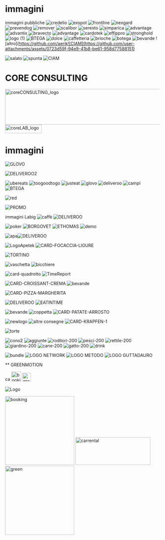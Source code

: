 # immagini
immagini pubbliche
![credelio](https://user-images.githubusercontent.com/104754539/166197384-db8af8ba-99c0-4117-b5ad-d4322fb62faa.png)
![exspot](https://user-images.githubusercontent.com/104754539/166197397-adf72865-96f7-4570-8bbb-f9d675847bc1.png)
![frontline](https://user-images.githubusercontent.com/104754539/166197400-b1744f1a-27f5-4746-a7c6-3cf08c41db67.png)
![nexgard](https://user-images.githubusercontent.com/104754539/166197402-fa1cb78a-ea73-4eec-8d01-b079dde15f29.png)
![prevendog](https://user-images.githubusercontent.com/104754539/166197404-0d17a6e0-d487-43e8-99a1-21e86fb80bf4.png)
![remover](https://user-images.githubusercontent.com/104754539/166197406-1b2a15f1-3cde-4848-9345-2eb8dce5c38c.png)
![scalibor](https://user-images.githubusercontent.com/104754539/166197407-30246a77-006b-410c-8953-fcbee0788718.png)
![seresto](https://user-images.githubusercontent.com/104754539/166197411-ad61a05d-f037-4db4-999f-f70c406dc944.png)
![simparica](https://user-images.githubusercontent.com/104754539/166197412-a4a864d5-1bd6-44e8-85d7-85b593155942.png)
![advantage](https://user-images.githubusercontent.com/104754539/166197413-ff56d7e4-a70c-43e5-818c-c3260d2a7c91.png)
![advantix](https://user-images.githubusercontent.com/104754539/166197415-89bffeda-a068-415e-8a35-5f9957ea27bf.png)
![bravecto](https://user-images.githubusercontent.com/104754539/166197416-e3202a55-a6aa-4abf-add9-199045652039.png)
![advantage](https://user-images.githubusercontent.com/104754539/166197378-d9338cf6-6c3d-462f-a9ca-d6fe634bfd53.png)
![cardotek](https://user-images.githubusercontent.com/104754539/166198188-696ab9b4-6cb6-4de2-8a18-539eaad351aa.png)
![effippro](https://user-images.githubusercontent.com/104754539/166198349-f5fc048a-d645-4ba8-ac3f-961fe5e4db9f.png)
![stronghold](https://user-images.githubusercontent.com/104754539/166198624-1bd9ae1a-a6bd-4454-a8a1-4f39f07dcbc0.png)
![logo (1)](https://github.com/aerika1974/immagini/assets/104754539/e2b8081f-ce06-4736-a1ba-94f523b6a70f)
![BTEGA](https://github.com/aerika1974/immagini/assets/104754539/8f92fcd8-ebb2-48b1-a439-ccbfa851a7a1)
![dolce](https://github.com/aerika1974/immagini/assets/104754539/a425ab84-07b9-425b-a5e7-02757d3a2cdd)
![caffetteria](https://github.com/aerika1974/immagini/assets/104754539/8f6ff00a-4400-4c27-be68-97c38a45d8e9)
![brioche](https://github.com/aerika1974/immagini/assets/104754539/69627822-a38f-4995-acfd-5e7dabb262a0)
![botega](https://github.com/aerika1974/immagini/assets/104754539/e70e93da-e343-4945-9768-b21728a81487)
![bevande](https://github.com/aerika1974/immagini/assets/104754539/4d5ee80f-266c-4ad2-813b-841979d827ab)
![altro](https://github.com/aerik![CIAM](https://github.com/user-attachments/assets/0723d59f-94e9-41b8-be61-958d77588151)

![salato](https://github.com/aerika1974/immagini/assets/104754539/7f85ee50-23d9-4e43-bfa4-981efca746f3)
![spunta](https://github.com/aerika1974/immagini/assets/104754539/4729902d-79bb-4ed6-9080-b7682b148b9e)
![CIAM](https://github.com/user-attachments/assets/bade4759-6ce1-4699-be84-3beb88b0f03c)

# CORE CONSULTING

<img width="764" height="116" alt="coreCONSULTING_logo" src="https://github.com/user-attachments/assets/53085035-fbe5-446e-bf98-0e6cc1876d13" />


<img width="119" height="28" alt="coreLAB_logo" src="https://github.com/user-attachments/assets/8928bf64-c874-400b-a704-c7a2f7e0bac0" />







# immagini
![GLOVO](https://github.com/aerika1974/immagini/assets/104754539/04b5d514-a5e5-4d74-a5e2-b22cbd20a042)

![DELIVEROO2](https://github.com/aerika1974/immagini/assets/104754539/6ced1822-fce0-4f83-b71e-bc3b2cd2f0d9)

![ubereats](https://github.com/aerika1974/immagini/assets/104754539/39e76755-5b9c-429f-8c3c-6be859174f5b)
![toogoodtogo](https://github.com/aerika1974/immagini/assets/104754539/b5fd88fc-c506-4673-8943-dbad60324776)
![justeat](https://github.com/aerika1974/immagini/assets/104754539/91338dfa-e53a-4864-b0d6-96ae3b11f579)
![glovo](https://github.com/aerika1974/immagini/assets/104754539/663e67bc-86ec-44e4-b80b-d58f20643ed9)
![deliveroo](https://github.com/aerika1974/immagini/assets/104754539/e10156e9-3742-418c-97f9-b55f3efe162d)
![campi](https://github.com/aerika1974/immagini/assets/104754539/72cfb86f-ff0c-4ee5-8c7d-58b524572043)
![BTEGA](https://github.com/aerika1974/immagini/assets/104754539/023a1ec0-2339-47a8-a01c-0b1f7d75ee99)

![red](https://github.com/aerika1974/immagini/assets/104754539/5453fa38-9d1d-4e05-8c96-46ff676a550d)

![PROMO](https://github.com/aerika1974/immagini/assets/104754539/ad88f4a6-6619-49be-883b-d8c38c994654)

immagini Labig
![caffè](https://github.com/aerika1974/immagini/assets/104754539/f8719f85-0625-47de-9ca8-fc8fc3a445cd)
![DELIVEROO](https://github.com/aerika1974/immagini/assets/104754539/0ce7816c-7601-4d0e-a084-8970ed428e09)

![poker](https://user-images.githubusercontent.com/104754539/178691135-b85b9a5b-c3d9-4393-8a34-213ed65121e2.png)
![BORGOVET](https://user-images.githubusercontent.com/104754539/178705623-7627c315-9576-4f2f-80c3-80d849c56b74.png)
![ETHOMAS](https://user-images.githubusercontent.com/104754539/178702577-8bfa5daa-1754-41f1-b088-9229ee44d8a4.png)
![demo](https://user-images.githubusercontent.com/104754539/179921428-519c5de9-4f1b-467e-b7cc-f80fc235d08d.png)

![apa](https://user-images.githubusercontent.com/104754539/187888981-fbf6fd4a-e2df-489b-afab-8080dffef018.png)![DELIVEROO](https://github.com/aerika1974/immagini/assets/104754539/91d55a3d-98ab-4bfc-829c-43eb532fb679)

![LogoApetek](https://user-images.githubusercontent.com/104754539/203810672-cb692322-8cc0-4ae3-b8a1-e3c5ab7e8f20.png)
![CARD-FOCACCIA-LIGURE](https://github.com/aerika1974/immagini/assets/104754539/ccaa3454-460b-4363-a1fe-606c81e1e719)

![TORTINO](https://github.com/aerika1974/immagini/assets/104754539/97dd01fb-903a-415e-84b4-0a020aa77cbc)

![vaschetta](https://user-images.githubusercontent.com/104754539/228558125-644be4f6-8acd-419d-a7c8-faf870aa47c1.png)
![bicchiere](https://user-images.githubusercontent.com/104754539/228558154-19b9aee2-94df-4603-9f16-112cfc827787.png)

![card-quadrotto](https://github.com/aerika1974/immagini/assets/104754539/903ed38a-345e-45ed-bc5c-17ead0ccb107)
![TimeReport](https://github.com/user-attachments/assets/caf70024-6c83-4a45-be03-4c3ee4d6649c)

![CARD-CROISSANT-CREMA](https://github.com/aerika1974/immagini/assets/104754539/de37593e-d878-48f1-a8b3-a95fd0602fb3)
![bevande](https://github.com/aerika1974/immagini/assets/104754539/fe38dda9-79a6-497a-9b6f-835aca355006)

![CARD-PIZZA-MARGHERITA](https://github.com/aerika1974/immagini/assets/104754539/d799ac6a-c894-4f3e-9123-eebd3a9e7063)

![DELIVEROO](https://github.com/aerika1974/immagini/assets/104754539/0e11a3aa-579b-4633-84c7-1681bee0c559)
![EATINTIME](https://github.com/aerika1974/immagini/assets/104754539/c934db81-04ab-479e-bc30-598fbb2d4bed)

![bevande](https://user-images.githubusercontent.com/104754539/228558174-0763caef-5ef1-48bb-afb4-4f7985433d45.png)
![coppetta](https://user-images.githubusercontent.com/104754539/229054733-09e13bd6-7005-4dde-9e6f-339ceb9d7c3f.JPG)
![CARD-PATATE-ARROSTO](https://github.com/aerika1974/immagini/assets/104754539/08960c7c-18a7-4b43-859d-43023f4fcc6c)

![newlogo](https://user-images.githubusercontent.com/104754539/230355022-3a3ccb11-cbad-40a4-b473-19011188671b.JPG)
![altre consegne](https://user-images.githubusercontent.com/104754539/230356413-01eba383-ad19-4dfe-be56-105e38dc6569.png)
![CARD-KRAPFEN-1](https://github.com/aerika1974/immagini/assets/104754539/a9a1f993-bfc1-4dd4-b794-6260d7b67b02)

![torte](https://user-images.githubusercontent.com/104754539/229054756-e0d4155a-84a8-4b73-9db8-349586d2fb8b.png)

![cono2](https://user-images.githubusercontent.com/104754539/228608302-9269ff78-c62c-4c35-9164-7d909c4ee2e0.png)
![aggiunte](https://user-images.githubusercontent.com/104754539/228756064-a1f33213-baa2-49c9-aa50-19cbeaf9885c.png)
![roditori-200](https://github.com/aerika1974/immagini/assets/104754539/e59957ad-d3e1-4cef-8d09-ae9e22b9afe3)
![pesci-200](https://github.com/aerika1974/immagini/assets/104754539/a11c05e5-d6fe-48ba-8aaa-14863ab2e4eb)
![rettile-200](https://github.com/aerika1974/immagini/assets/104754539/c7c530cd-6ed0-41b8-bd25-45c8c375e157)
![giardino-200](https://github.com/aerika1974/immagini/assets/104754539/87280dff-65fb-4f9d-ac9b-dc1b0e5ec2de)
![cane-200](https://github.com/aerika1974/immagini/assets/104754539/c3b594bd-cb0b-406f-8e5a-1a9c6184ddbf)
![gatto-200](https://github.com/aerika1974/immagini/assets/104754539/37a6d0ab-198f-4416-8e38-478f7c65acd1)
![drink](https://github.com/aerika1974/immagini/assets/104754539/72a0eba2-63d8-488d-90cc-252bc7168cad)

![bundle](https://user-images.githubusercontent.com/104754539/229054349-dc7f8f53-9790-44ad-be34-8c6ff79c00f2.JPG)
![LOGO NETWORK](https://github.com/aerika1974/immagini/assets/104754539/766133a8-9b9c-4589-8582-2b4c462ef6f8)
![LOGO METODO](https://github.com/aerika1974/immagini/assets/104754539/3b151ac4-4450-478e-a572-fcacccd8bce2)
![LOGO GUTTADAURO](https://github.com/aerika1974/immagini/assets/104754539/335aa2ee-1083-47b9-a21d-94b9f559f177)


** GREENMOTION

<img width="16" height="16" alt="carrental" src="https://github.com/user-attachments/assets/3528bd1c-1cf6-492c-a612-dd3bb3522782" />
<img width="32" height="32" alt="booking" src="https://github.com/user-attachments/assets/52d005fe-5f87-4ab3-a1c4-1d29fa0b4b2a" />
<img width="28" height="28" alt="green" src="https://github.com/user-attachments/assets/5f3ea564-30fa-4f76-95af-976366e5823b" />

![Logo](https://github.com/user-attachments/assets/3f4ec7f5-2f11-4cfa-bbe2-ba5fdff5275a)


<img width="225" height="224" alt="booking" src="https://github.com/user-attachments/assets/607852f2-4de8-450c-a928-a7893d760654" />
<img width="244" height="90" alt="carrental" src="https://github.com/user-attachments/assets/dffe376c-7eaf-4dfa-b6d6-86589c074613" />

<img width="225" height="225" alt="green" src="https://github.com/user-attachments/assets/aec2c005-38cc-40c2-8065-3b2121f18b88" />

